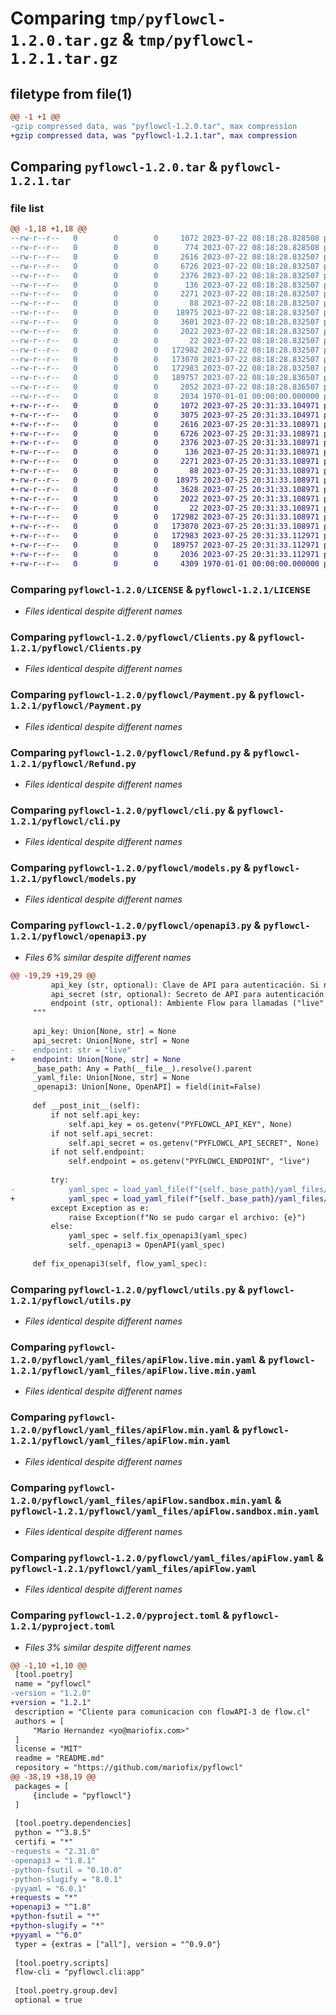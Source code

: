 # Comparing `tmp/pyflowcl-1.2.0.tar.gz` & `tmp/pyflowcl-1.2.1.tar.gz`

## filetype from file(1)

```diff
@@ -1 +1 @@
-gzip compressed data, was "pyflowcl-1.2.0.tar", max compression
+gzip compressed data, was "pyflowcl-1.2.1.tar", max compression
```

## Comparing `pyflowcl-1.2.0.tar` & `pyflowcl-1.2.1.tar`

### file list

```diff
@@ -1,18 +1,18 @@
--rw-r--r--   0        0        0     1072 2023-07-22 08:18:28.828508 pyflowcl-1.2.0/LICENSE
--rw-r--r--   0        0        0      774 2023-07-22 08:18:28.828508 pyflowcl-1.2.0/README.md
--rw-r--r--   0        0        0     2616 2023-07-22 08:18:28.832507 pyflowcl-1.2.0/pyflowcl/Clients.py
--rw-r--r--   0        0        0     6726 2023-07-22 08:18:28.832507 pyflowcl-1.2.0/pyflowcl/Payment.py
--rw-r--r--   0        0        0     2376 2023-07-22 08:18:28.832507 pyflowcl-1.2.0/pyflowcl/Refund.py
--rw-r--r--   0        0        0      136 2023-07-22 08:18:28.832507 pyflowcl-1.2.0/pyflowcl/__init__.py
--rw-r--r--   0        0        0     2271 2023-07-22 08:18:28.832507 pyflowcl-1.2.0/pyflowcl/cli.py
--rw-r--r--   0        0        0       88 2023-07-22 08:18:28.832507 pyflowcl-1.2.0/pyflowcl/exceptions.py
--rw-r--r--   0        0        0    18975 2023-07-22 08:18:28.832507 pyflowcl-1.2.0/pyflowcl/models.py
--rw-r--r--   0        0        0     3601 2023-07-22 08:18:28.832507 pyflowcl-1.2.0/pyflowcl/openapi3.py
--rw-r--r--   0        0        0     2022 2023-07-22 08:18:28.832507 pyflowcl-1.2.0/pyflowcl/utils.py
--rw-r--r--   0        0        0       22 2023-07-22 08:18:28.832507 pyflowcl-1.2.0/pyflowcl/version.py
--rw-r--r--   0        0        0   172982 2023-07-22 08:18:28.832507 pyflowcl-1.2.0/pyflowcl/yaml_files/apiFlow.live.min.yaml
--rw-r--r--   0        0        0   173070 2023-07-22 08:18:28.832507 pyflowcl-1.2.0/pyflowcl/yaml_files/apiFlow.min.yaml
--rw-r--r--   0        0        0   172983 2023-07-22 08:18:28.832507 pyflowcl-1.2.0/pyflowcl/yaml_files/apiFlow.sandbox.min.yaml
--rw-r--r--   0        0        0   189757 2023-07-22 08:18:28.836507 pyflowcl-1.2.0/pyflowcl/yaml_files/apiFlow.yaml
--rw-r--r--   0        0        0     2052 2023-07-22 08:18:28.836507 pyflowcl-1.2.0/pyproject.toml
--rw-r--r--   0        0        0     2034 1970-01-01 00:00:00.000000 pyflowcl-1.2.0/PKG-INFO
+-rw-r--r--   0        0        0     1072 2023-07-25 20:31:33.104971 pyflowcl-1.2.1/LICENSE
+-rw-r--r--   0        0        0     3075 2023-07-25 20:31:33.104971 pyflowcl-1.2.1/README.md
+-rw-r--r--   0        0        0     2616 2023-07-25 20:31:33.108971 pyflowcl-1.2.1/pyflowcl/Clients.py
+-rw-r--r--   0        0        0     6726 2023-07-25 20:31:33.108971 pyflowcl-1.2.1/pyflowcl/Payment.py
+-rw-r--r--   0        0        0     2376 2023-07-25 20:31:33.108971 pyflowcl-1.2.1/pyflowcl/Refund.py
+-rw-r--r--   0        0        0      136 2023-07-25 20:31:33.108971 pyflowcl-1.2.1/pyflowcl/__init__.py
+-rw-r--r--   0        0        0     2271 2023-07-25 20:31:33.108971 pyflowcl-1.2.1/pyflowcl/cli.py
+-rw-r--r--   0        0        0       88 2023-07-25 20:31:33.108971 pyflowcl-1.2.1/pyflowcl/exceptions.py
+-rw-r--r--   0        0        0    18975 2023-07-25 20:31:33.108971 pyflowcl-1.2.1/pyflowcl/models.py
+-rw-r--r--   0        0        0     3628 2023-07-25 20:31:33.108971 pyflowcl-1.2.1/pyflowcl/openapi3.py
+-rw-r--r--   0        0        0     2022 2023-07-25 20:31:33.108971 pyflowcl-1.2.1/pyflowcl/utils.py
+-rw-r--r--   0        0        0       22 2023-07-25 20:31:33.108971 pyflowcl-1.2.1/pyflowcl/version.py
+-rw-r--r--   0        0        0   172982 2023-07-25 20:31:33.108971 pyflowcl-1.2.1/pyflowcl/yaml_files/apiFlow.live.min.yaml
+-rw-r--r--   0        0        0   173070 2023-07-25 20:31:33.108971 pyflowcl-1.2.1/pyflowcl/yaml_files/apiFlow.min.yaml
+-rw-r--r--   0        0        0   172983 2023-07-25 20:31:33.112971 pyflowcl-1.2.1/pyflowcl/yaml_files/apiFlow.sandbox.min.yaml
+-rw-r--r--   0        0        0   189757 2023-07-25 20:31:33.112971 pyflowcl-1.2.1/pyflowcl/yaml_files/apiFlow.yaml
+-rw-r--r--   0        0        0     2036 2023-07-25 20:31:33.112971 pyflowcl-1.2.1/pyproject.toml
+-rw-r--r--   0        0        0     4309 1970-01-01 00:00:00.000000 pyflowcl-1.2.1/PKG-INFO
```

### Comparing `pyflowcl-1.2.0/LICENSE` & `pyflowcl-1.2.1/LICENSE`

 * *Files identical despite different names*

### Comparing `pyflowcl-1.2.0/pyflowcl/Clients.py` & `pyflowcl-1.2.1/pyflowcl/Clients.py`

 * *Files identical despite different names*

### Comparing `pyflowcl-1.2.0/pyflowcl/Payment.py` & `pyflowcl-1.2.1/pyflowcl/Payment.py`

 * *Files identical despite different names*

### Comparing `pyflowcl-1.2.0/pyflowcl/Refund.py` & `pyflowcl-1.2.1/pyflowcl/Refund.py`

 * *Files identical despite different names*

### Comparing `pyflowcl-1.2.0/pyflowcl/cli.py` & `pyflowcl-1.2.1/pyflowcl/cli.py`

 * *Files identical despite different names*

### Comparing `pyflowcl-1.2.0/pyflowcl/models.py` & `pyflowcl-1.2.1/pyflowcl/models.py`

 * *Files identical despite different names*

### Comparing `pyflowcl-1.2.0/pyflowcl/openapi3.py` & `pyflowcl-1.2.1/pyflowcl/openapi3.py`

 * *Files 6% similar despite different names*

```diff
@@ -19,29 +19,29 @@
         api_key (str, optional): Clave de API para autenticación. Si no se proporciona, se tomará del entorno.
         api_secret (str, optional): Secreto de API para autenticación. Si no se proporciona, se tomará del entorno.
         endpoint (str, optional): Ambiente Flow para llamadas ("live" o "sandbox").
     """
 
     api_key: Union[None, str] = None
     api_secret: Union[None, str] = None
-    endpoint: str = "live"
+    endpoint: Union[None, str] = None
     _base_path: Any = Path(__file__).resolve().parent
     _yaml_file: Union[None, str] = None
     _openapi3: Union[None, OpenAPI] = field(init=False)
 
     def __post_init__(self):
         if not self.api_key:
             self.api_key = os.getenv("PYFLOWCL_API_KEY", None)
         if not self.api_secret:
             self.api_secret = os.getenv("PYFLOWCL_API_SECRET", None)
         if not self.endpoint:
             self.endpoint = os.getenv("PYFLOWCL_ENDPOINT", "live")
 
         try:
-            yaml_spec = load_yaml_file(f"{self._base_path}/yaml_files/apiFlow.min.yaml")
+            yaml_spec = load_yaml_file(f"{self._base_path}/yaml_files/apiFlow.{self.endpoint}.min.yaml")
         except Exception as e:
             raise Exception(f"No se pudo cargar el archivo: {e}")
         else:
             yaml_spec = self.fix_openapi3(yaml_spec)
             self._openapi3 = OpenAPI(yaml_spec)
 
     def fix_openapi3(self, flow_yaml_spec):
```

### Comparing `pyflowcl-1.2.0/pyflowcl/utils.py` & `pyflowcl-1.2.1/pyflowcl/utils.py`

 * *Files identical despite different names*

### Comparing `pyflowcl-1.2.0/pyflowcl/yaml_files/apiFlow.live.min.yaml` & `pyflowcl-1.2.1/pyflowcl/yaml_files/apiFlow.live.min.yaml`

 * *Files identical despite different names*

### Comparing `pyflowcl-1.2.0/pyflowcl/yaml_files/apiFlow.min.yaml` & `pyflowcl-1.2.1/pyflowcl/yaml_files/apiFlow.min.yaml`

 * *Files identical despite different names*

### Comparing `pyflowcl-1.2.0/pyflowcl/yaml_files/apiFlow.sandbox.min.yaml` & `pyflowcl-1.2.1/pyflowcl/yaml_files/apiFlow.sandbox.min.yaml`

 * *Files identical despite different names*

### Comparing `pyflowcl-1.2.0/pyflowcl/yaml_files/apiFlow.yaml` & `pyflowcl-1.2.1/pyflowcl/yaml_files/apiFlow.yaml`

 * *Files identical despite different names*

### Comparing `pyflowcl-1.2.0/pyproject.toml` & `pyflowcl-1.2.1/pyproject.toml`

 * *Files 3% similar despite different names*

```diff
@@ -1,10 +1,10 @@
 [tool.poetry]
 name = "pyflowcl"
-version = "1.2.0"
+version = "1.2.1"
 description = "Cliente para comunicacion con flowAPI-3 de flow.cl"
 authors = [
     "Mario Hernandez <yo@mariofix.com>"
 ]
 license = "MIT"
 readme = "README.md"
 repository = "https://github.com/mariofix/pyflowcl"
@@ -38,19 +38,19 @@
 packages = [
     {include = "pyflowcl"}
 ]
 
 [tool.poetry.dependencies]
 python = "^3.8.5"
 certifi = "*"
-requests = "2.31.0"
-openapi3 = "1.8.1"
-python-fsutil = "0.10.0"
-python-slugify = "8.0.1"
-pyyaml = "6.0.1"
+requests = "*"
+openapi3 = "^1.8"
+python-fsutil = "*"
+python-slugify = "*"
+pyyaml = "^6.0"
 typer = {extras = ["all"], version = "^0.9.0"}
 
 [tool.poetry.scripts]
 flow-cli = "pyflowcl.cli:app"
 
 [tool.poetry.group.dev]
 optional = true
```

